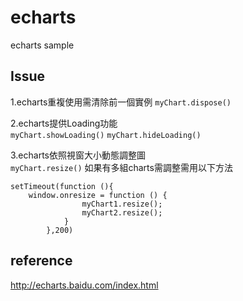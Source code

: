 # echarts
echarts sample

## Issue
1.echarts重複使用需清除前一個實例
	```myChart.dispose()```
	
2.echarts提供Loading功能	
```myChart.showLoading()```
```myChart.hideLoading()```

3.echarts依照視窗大小動態調整圖	
```myChart.resize()```
如果有多組charts需調整需用以下方法
```
setTimeout(function (){
	window.onresize = function () {
    	    	myChart1.resize();
    	    	myChart2.resize();    	    	
    	    }
    	},200)
```


## reference
http://echarts.baidu.com/index.html

